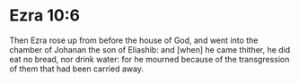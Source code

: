 # Ezra 10:6

Then Ezra rose up from before the house of God, and went into the chamber of Johanan the son of Eliashib: and [when] he came thither, he did eat no bread, nor drink water: for he mourned because of the transgression of them that had been carried away.